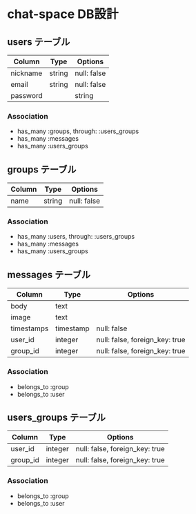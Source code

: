 # chat-space DB設計
## users テーブル
|Column|Type|Options|
|------|----|-------|
|nickname|string|null: false|
|email|string|null: false|
|password||string|null: false|
### Association
- has_many :groups, through: :users_groups
- has_many :messages
- has_many :users_groups

## groups テーブル
|Column|Type|Options|
|------|----|-------|
|name|string|null: false|
### Association
- has_many :users, through: :users_groups
- has_many :messages
- has_many :users_groups

## messages テーブル
|Column|Type|Options|
|------|----|-------|
|body|text||
|image|text||
|timestamps|timestamp|null: false|
|user_id|integer|null: false, foreign_key: true|
|group_id|integer|null: false, foreign_key: true|
### Association
- belongs_to :group
- belongs_to :user

## users_groups テーブル
|Column|Type|Options|
|------|----|-------|
|user_id|integer|null: false, foreign_key: true|
|group_id|integer|null: false, foreign_key: true|
### Association
- belongs_to :group
- belongs_to :user